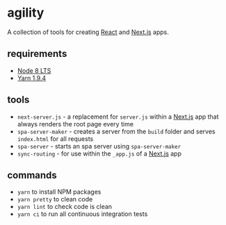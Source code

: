 # agility
A collection of tools for creating [React](https://github.com/facebook/react/) and [Next.js](https://github.com/zeit/next.js/) apps.

## requirements
- [Node 8 LTS](https://nodejs.org/)
- [Yarn 1.9.4](https://yarnpkg.com/)

## tools
- `next-server.js` - a replacement for `server.js` within a [Next.js](https://github.com/zeit/next.js/) app that always renders the root page every time
- `spa-server-maker` - creates a server from the `build` folder and serves `index.html` for all requests
- `spa-server` - starts an spa server using `spa-server-maker`
- `sync-routing` - for use within the `_app.js` of a [Next.js](https://github.com/zeit/next.js/) app

## commands
- `yarn` to install NPM packages
- `yarn pretty` to clean code
- `yarn lint` to check code is clean
- `yarn ci` to run all continuous integration tests
